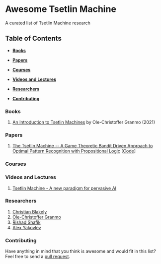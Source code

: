 # Awesome Tsetlin Machine
A curated list of Tsetlin Machine research

## Table of Contents

* **[Books](#Books)**

* **[Papers](#Papers)**  

* **[Courses](#Courses)**  

* **[Videos and Lectures](#Videos-and-lectures)**  

* **[Researchers](#Researchers)**  

* **[Contributing](#Contributing)** 

### Books
1. [An Introduction to Tsetlin Machines](https://tsetlinmachine.org/) by Ole-Christoffer Granmo (2021)

### Papers
1. [The Tsetlin Machine -- A Game Theoretic Bandit Driven Approach to Optimal Pattern Recognition with Propositional Logic](https://arxiv.org/abs/1804.01508) [[Code](https://github.com/cair/TsetlinMachine)]

### Courses

### Videos and Lectures
1. [Tsetlin Machine - A new paradigm for pervasive AI](https://www.youtube.com/watch?v=TaspuovmSR8)

### Researchers
1. [Christian Blakely](https://cair.uia.no/people/christian-d-blakely/)
2. [Ole-Christoffer Granmo](https://cair.uia.no/people/ole-christoffer-granmo/)
3. [Rishad Shafik](https://www.ncl.ac.uk/engineering/staff/profile/rishadshafik.html)
4. [Alex Yakovlev](https://www.ncl.ac.uk/engineering/staff/profile/alexyakovlev.html)

### Contributing
Have anything in mind that you think is awesome and would fit in this list? Feel free to send a [pull request](https://github.com/cair/awesome-tsetlin-machine/pulls).

